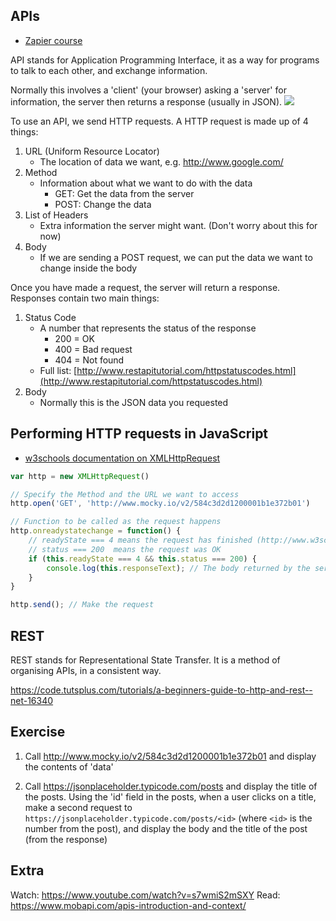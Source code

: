 APIs
---
- [Zapier course](https://zapier.com/learn/apis/)

API stands for Application Programming Interface, it as a way for programs to talk to each other, and exchange information.

Normally this involves a 'client' (your browser) asking a 'server' for information, the server then returns a response (usually in JSON).
![](./images/request-response-cycle.gif)

To use an API, we send HTTP requests.
A HTTP request is made up of 4 things:

1. URL (Uniform Resource Locator)
    - The location of data we want, e.g. http://www.google.com/
2. Method
    - Information about what we want to do with the data
        - GET: Get the data from the server
        - POST: Change the data
3. List of Headers
    - Extra information the server might want. (Don't worry about this for now)
4. Body
    - If we are sending a POST request, we can put the data we want to change inside the body


Once you have made a request, the server will return a response.
Responses contain two main things:

1. Status Code
    - A number that represents the status of the response
        - 200 = OK
        - 400 = Bad request
        - 404 = Not found
    - Full list: [http://www.restapitutorial.com/httpstatuscodes.html](http://www.restapitutorial.com/httpstatuscodes.html)
2. Body
    -  Normally this is the JSON data you requested



## Performing HTTP requests in JavaScript
- [w3schools documentation on XMLHttpRequest](http://www.w3schools.com/xml/ajax_intro.asp)

```javascript
var http = new XMLHttpRequest()

// Specify the Method and the URL we want to access
http.open('GET', 'http://www.mocky.io/v2/584c3d2d1200001b1e372b01')

// Function to be called as the request happens
http.onreadystatechange = function() {
    // readyState === 4 means the request has finished (http://www.w3schools.com/xml/ajax_xmlhttprequest_response.asp)
    // status === 200  means the request was OK
    if (this.readyState === 4 && this.status === 200) {
        console.log(this.responseText); // The body returned by the server (as a string)
    }
}

http.send(); // Make the request
```

## REST
REST stands for Representational State Transfer. It is a method of organising APIs, in a consistent way.

https://code.tutsplus.com/tutorials/a-beginners-guide-to-http-and-rest--net-16340


## Exercise

1. Call http://www.mocky.io/v2/584c3d2d1200001b1e372b01 and display the contents of 'data'

1. Call https://jsonplaceholder.typicode.com/posts and display the title of the posts.
    Using the 'id' field in the posts, when a user clicks on a title, make a second request to `https://jsonplaceholder.typicode.com/posts/<id>` (where `<id>` is the number from the post), and display the body and the title of the post (from the response)


## Extra
Watch: https://www.youtube.com/watch?v=s7wmiS2mSXY
Read: https://www.mobapi.com/apis-introduction-and-context/